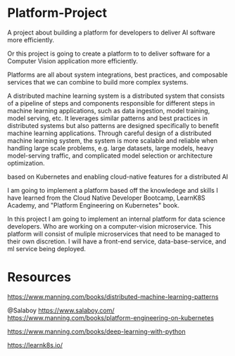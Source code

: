 # Platform-Project
A project about building a platform for developers to deliver AI software more efficiently.  

Or this project is going to create a platform to to deliver software for a Computer Vision application more efficiently.  

Platforms are all about system integrations, best practices, and composable services that we can combine to build more complex systems. 

A distributed machine learning system is a distributed system that consists of a pipeline of steps and components responsible for different steps in machine learning applications, such as data ingestion, model training, model serving, etc. It leverages similar patterns and best practices in distributed systems but also patterns are designed specifically to benefit machine learning applications. Through careful design of a distributed machine learning system, the system is more scalable and reliable when handling large scale problems, e.g. large datasets, large models, heavy model-serving traffic, and complicated model selection or architecture optimization.



based on Kubernetes and enabling cloud-native features for a distributed AI

I am going to implement a platform based off the knowledege and skills I have learned from the Cloud Native Developer Bootcamp, LearnK8S Academy, and "Platform Engineering on Kubernetes" book.  

In this project I am going to implement an internal platform for data science developers.  Who are working on a computer-vision microservice.  This platform will consist of muliple microservices that need to be managed to their own discretion.  I will have a front-end service, data-base-service, and ml service being deployed.  

# Resources
https://www.manning.com/books/distributed-machine-learning-patterns

@Salaboy
https://www.salaboy.com/
https://www.manning.com/books/platform-engineering-on-kubernetes

https://www.manning.com/books/deep-learning-with-python

https://learnk8s.io/


